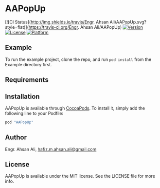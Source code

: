 # AAPopUp

[![CI Status](http://img.shields.io/travis/Engr. Ahsan Ali/AAPopUp.svg?style=flat)](https://travis-ci.org/Engr. Ahsan Ali/AAPopUp)
[![Version](https://img.shields.io/cocoapods/v/AAPopUp.svg?style=flat)](http://cocoapods.org/pods/AAPopUp)
[![License](https://img.shields.io/cocoapods/l/AAPopUp.svg?style=flat)](http://cocoapods.org/pods/AAPopUp)
[![Platform](https://img.shields.io/cocoapods/p/AAPopUp.svg?style=flat)](http://cocoapods.org/pods/AAPopUp)

## Example

To run the example project, clone the repo, and run `pod install` from the Example directory first.

## Requirements

## Installation

AAPopUp is available through [CocoaPods](http://cocoapods.org). To install
it, simply add the following line to your Podfile:

```ruby
pod "AAPopUp"
```

## Author

Engr. Ahsan Ali, hafiz.m.ahsan.ali@gmail.com

## License

AAPopUp is available under the MIT license. See the LICENSE file for more info.
